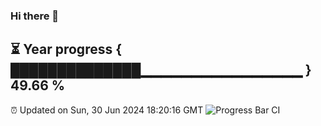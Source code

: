 ### Hi there 👋
⏳ Year progress { ██████████████▁▁▁▁▁▁▁▁▁▁▁▁▁▁▁▁ } 49.66 %
---
⏰ Updated on Sun, 30 Jun 2024 18:20:16 GMT
![Progress Bar CI](https://github.com/liununu/liununu/workflows/Progress%20Bar%20CI/badge.svg)
